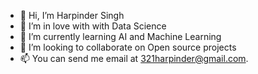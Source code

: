 - 👋 Hi, I’m Harpinder Singh
- 👀 I’m in love with with Data Science
- 🌱 I’m currently learning AI and Machine Learning
- 💞️ I’m looking to collaborate on Open source projects
- 📫 You can send me email at 321harpinder@gmail.com.

<!---
Harpinder95/Harpinder95 is a ✨ special ✨ repository because its `README.md` (this file) appears on your GitHub profile.
You can click the Preview link to take a look at your changes.
--->
